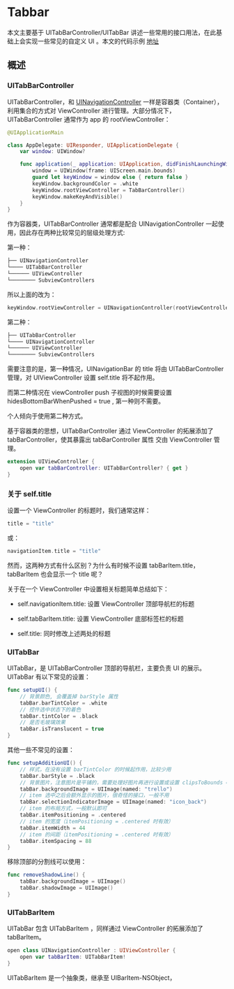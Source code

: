 # Tabbar

本文主要基于 UITabBarController/UITabBar 讲述一些常用的接口用法，在此基础上会实现一些常见的自定义 UI 。本文的代码示例 [地址](https://github.com/alflix/awesome-ios/tree/master/Awesome/Awesome/App/Tabbar)

## 概述

### UITabBarController

UITabBarController，和 [UINavigationController](https://github.com/alflix/awesome-ios/blob/master/UIKit/UINavigation/UINavigation.md#%E6%A6%82%E8%BF%B0) 一样是容器类（Container），利用集合的方式对 ViewController 进行管理。大部分情况下，UITabBarController 通常作为 app 的 rootViewController：

```swift
@UIApplicationMain

class AppDelegate: UIResponder, UIApplicationDelegate {
    var window: UIWindow?

    func application(_ application: UIApplication, didFinishLaunchingWithOptions launchOptions: [UIApplication.LaunchOptionsKey: Any]?) -> Bool {
        window = UIWindow(frame: UIScreen.main.bounds)
        guard let keyWindow = window else { return false }
        keyWindow.backgroundColor = .white
        keyWindow.rootViewController = TabBarController()
        keyWindow.makeKeyAndVisible()
    }
}
```

作为容器类，UITabBarController 通常都是配合 UINavigationController 一起使用，因此存在两种比较常见的层级处理方式:

第一种：

```swift
├── UINavigationController
└──── UITabBarController
└────── UIViewController
└──────── SubviewControllers
```

所以上面的改为：

```swift
keyWindow.rootViewController = UINavigationController(rootViewController: TabBarController())
```

第二种：

```swift
├── UITabBarController
└──── UINavigationController
└────── UIViewController
└──────── SubviewControllers
```

需要注意的是，第一种情况，UINavigationBar 的 title 将由 UITabBarController 管理，对 UIViewController 设置 self.title 将不起作用。

而第二种情况在 viewController push 子视图的时候需要设置  hidesBottomBarWhenPushed = true , 第一种则不需要。

个人倾向于使用第二种方式。

基于容器类的思想，UITabBarController 通过 ViewController 的拓展添加了 tabBarController，使其暴露出 tabBarController 属性 交由 ViewController 管理。

```swift
extension UIViewController {
    open var tabBarController: UITabBarController? { get }
}
```

### 关于 self.title

设置一个 ViewController 的标题时，我们通常这样：

```swift
title = "title"
```

或：

```swift
navigationItem.title = "title"
```

然而，这两种方式有什么区别？为什么有时候不设置 tabBarItem.title，tabBarItem 也会显示一个 title 呢？

关于在一个 ViewController 中设置相关标题简单总结如下：

- self.navigationItem.title: 设置 ViewController 顶部导航栏的标题

- self.tabBarItem.title: 设置 ViewController 底部标签栏的标题

- self.title: 同时修改上述两处的标题

### UITabBar

UITabBar，是 UITabBarController 顶部的导航栏，主要负责 UI 的展示。UITabBar 有以下常见的设置：

```swift
func setupUI() {
    // 背景颜色, 会覆盖掉 barStyle 属性
    tabBar.barTintColor = .white
    // 控件选中状态下的着色
    tabBar.tintColor = .black
    // 是否毛玻璃效果
    tabBar.isTranslucent = true
}
```

其他一些不常见的设置：

```swift
func setupAdditionUI() {
    // 样式，在没有设置 barTintColor 的时候起作用，比较少用
    tabBar.barStyle = .black
    // 背景图片，注意图片是平铺的，需要处理好图片再进行设置或设置 clipsToBounds = true（会覆盖掉 barStyle,isTranslucent 属性）
    tabBar.backgroundImage = UIImage(named: "trello")
    // item 选中之后会额外显示的图片，很奇怪的接口，一般不用
    tabBar.selectionIndicatorImage = UIImage(named: "icon_back")
    // item 的布局方式，一般默认即可
    tabBar.itemPositioning = .centered
    // item 的宽度（itemPositioning = .centered 时有效）
    tabBar.itemWidth = 44
    // item 的间距（itemPositioning = .centered 时有效）
    tabBar.itemSpacing = 88
}
```

移除顶部的分割线可以使用：

```swift
func removeShadowLine() {
    tabBar.backgroundImage = UIImage()
    tabBar.shadowImage = UIImage()
}
```

### UITabBarItem

UITabBar 包含 UITabBarItem ，同样通过 ViewController 的拓展添加了 tabBarItem。

```swift
open class UINavigationController : UIViewController {
    open var tabBarItem: UITabBarItem!
}
```

UITabBarItem 是一个抽象类，继承至 UIBarItem-NSObject，